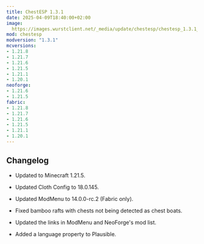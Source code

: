 ```yaml
---
title: ChestESP 1.3.1
date: 2025-04-09T18:40:00+02:00
image: 
  https://images.wurstclient.net/_media/update/chestesp/chestesp_1.3.1_540p.webp
mod: chestesp
modversion: "1.3.1"
mcversions:
- 1.21.8
- 1.21.7
- 1.21.6
- 1.21.5
- 1.21.1
- 1.20.1
neoforge:
- 1.21.6
- 1.21.5
fabric:
- 1.21.8
- 1.21.7
- 1.21.6
- 1.21.5
- 1.21.1
- 1.20.1
---
```

## Changelog

- Updated to Minecraft 1.21.5.

- Updated Cloth Config to 18.0.145.

- Updated ModMenu to 14.0.0-rc.2 (Fabric only).

- Fixed bamboo rafts with chests not being detected as chest boats.

- Updated the links in ModMenu and NeoForge's mod list.

- Added a language property to Plausible.
